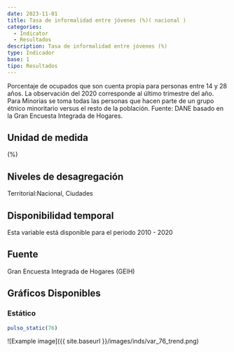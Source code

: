 ```yaml
---
date: 2023-11-01
title: Tasa de informalidad entre jóvenes (%)( nacional )
categories:
  - Indicator
  - Resultados
description: Tasa de informalidad entre jóvenes (%)
type: Indicador
base: 1
tipo: Resultados
--- 
```


Porcentaje de ocupados que son cuenta propia para personas entre 14 y 28 años. La observación del 2020 corresponde al último trimestre del año. Para Minorias se toma todas las personas que hacen parte de un grupo étnico minoritario versus el resto de la población.
Fuente: DANE basado en la Gran Encuesta Integrada de Hogares.

## Unidad de medida
(%)

## Niveles de desagregación
Territorial:Nacional, Ciudades

## Disponibilidad temporal
Esta variable está disponible para el periodo 2010 - 2020

## Fuente
Gran Encuesta Integrada de Hogares (GEIH)

## Gráficos Disponibles

### Estático

``` R
pulso_static(76)
```

![Example image]({{ site.baseurl }}/images/inds/var_76_trend.png)